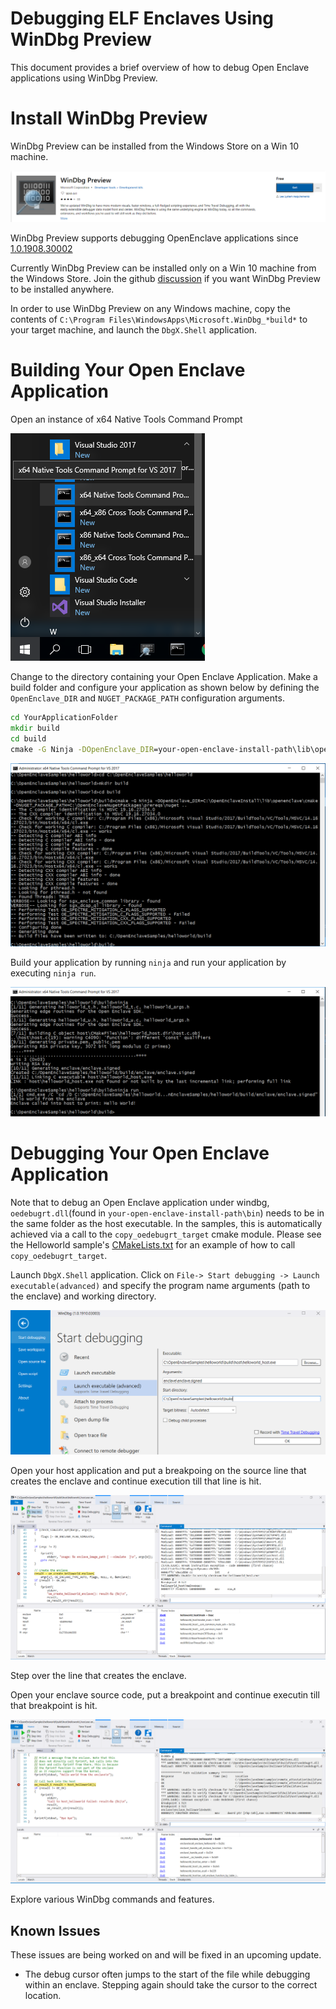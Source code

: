 # Debugging ELF Enclaves Using WinDbg Preview

This document provides a brief overview of how to debug Open Enclave applications using WinDbg Preview.

# Install WinDbg Preview

WinDbg Preview can be installed from the Windows Store on a Win 10 machine.

[![WinDbg Preview](images/WinDbgPreview.png)](http://aka.ms/WinDbgPreview)

WinDbg Preview supports debugging OpenEnclave applications since [1.0.1908.30002]( https://aka.ms/WinDbgWhatsNew#10190830002)

Currently WinDbg Preview can be installed only on a Win 10 machine from the Windows Store.
Join the github [discussion](https://github.com/microsoftfeedback/WinDbg-Feedback/issues/19) if you want WinDbg Preview to be installed anywhere.

In order to use WinDbg Preview on any Windows machine, copy the contents of `C:\Program Files\WindowsApps\Microsoft.WinDbg_*build*` 
to your target machine, and launch the `DbgX.Shell` application.

# Building Your Open Enclave Application

Open an instance of x64 Native Tools Command Prompt

![x64 Native Tools Command Prompt](images/WinDbgNativeToolsPrompt.png)

Change to the directory containing your Open Enclave Application. Make a build folder and configure your application as shown below by defining the `OpenEnclave_DIR` and `NUGET_PACKAGE_PATH` configuration arguments.


```cmd
cd YourApplicationFolder
mkdir build
cd build
cmake -G Ninja -DOpenEnclave_DIR=your-open-enclave-install-path\lib\openenclave\cmake -DNUGET_PACKAGE_PATH=your-openenclave-nuget-packages-path\prereqs\nuget ..
```

![Configure](images/WinDbgConfigure.png)


Build your application by running `ninja` and run your application by executing `ninja run`.

![Build And Run](images/WinDbgBuildAndRun.png)

# Debugging Your Open Enclave Application

Note that to debug an Open Enclave application under windbg, `oedebugrt.dll`(found in `your-open-enclave-install-path\bin`) needs to be in the same folder as the host executable.
In the samples, this is automatically achieved via a call to the `copy_oedebugrt_target` cmake module. Please see the Helloworld sample's [CMakeLists.txt](../../samples/helloworld/CMakeLists.txt) for an example of how to call `copy_oedebugrt_target`.

Launch `DbgX.Shell` application. Click on `File-> Start debugging -> Launch executable(advanced)` and specify the program name arguments (path to the enclave) and working directory.

![Launch Executable](images/WinDbgLaunchExecutable.png)

Open your host application and put a breakpoing on the source line that creates the enclave and continue execution till that line is hit.

![Host Breakpoint](images/WinDbgHostBreakpoint.png)


Step over the line that creates the enclave.


Open your enclave source code, put a breakpoint and continue executin till that breakpoint is hit.

![Enclave Breakpoint](images/WinDbgEnclaveBreakpoint.png)


Explore various WinDbg commands and features.


## Known Issues

These issues are being worked on and will be fixed in an upcoming update.

- The debug cursor often jumps to the start of the file while debugging within an enclave. Stepping again should take the cursor to the correct location.
